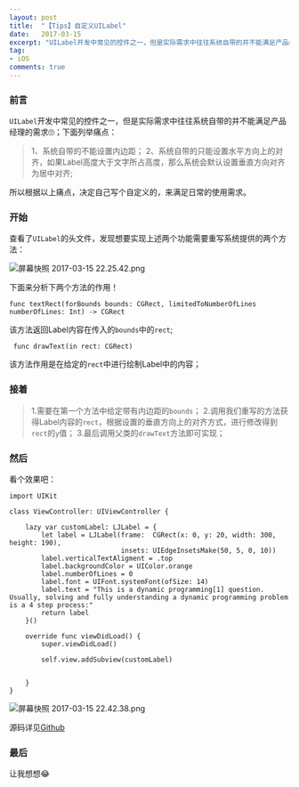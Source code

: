 ```yaml
---
layout: post
title:  "【Tips】自定义UILabel"
date:   2017-03-15
excerpt: "UILabel开发中常见的控件之一，但是实际需求中往往系统自带的并不能满足产品经理的需求🙄；下面列举痛点："
tag:
- iOS
comments: true
---
```


### 前言
`UILabel`开发中常见的控件之一，但是实际需求中往往系统自带的并不能满足产品经理的需求🙄；下面列举痛点：
> 1、系统自带的不能设置内边距；
2、系统自带的只能设置水平方向上的对齐，如果Label高度大于文字所占高度，那么系统会默认设置垂直方向对齐为居中对齐;

所以根据以上痛点，决定自己写个自定义的，来满足日常的使用需求。

### 开始
查看了`UILabel`的头文件，发现想要实现上述两个功能需要重写系统提供的两个方法：

![屏幕快照 2017-03-15 22.25.42.png](http://ocigwe4cv.bkt.clouddn.com/ljlabel_2.png)

下面来分析下两个方法的作用！
```
func textRect(forBounds bounds: CGRect, limitedToNumberOfLines numberOfLines: Int) -> CGRect
```
该方法返回Label内容在传入的`bounds`中的`rect`;

```
 func drawText(in rect: CGRect)
```
该方法作用是在给定的`rect`中进行绘制Label中的内容；

### 接着
> 1.需要在第一个方法中给定带有内边距的`bounds`；
2.调用我们重写的方法获得Label内容的`rect`，根据设置的垂直方向上的对齐方式，进行修改得到`rect`的`y`值；
3.最后调用父类的`drawText`方法即可实现；


### 然后
看个效果吧：
```
import UIKit

class ViewController: UIViewController {
    
    lazy var customLabel: LJLabel = {
        let label = LJLabel(frame:  CGRect(x: 0, y: 20, width: 300, height: 190),
                            insets: UIEdgeInsetsMake(50, 5, 0, 10))
        label.verticalTextAligment = .top
        label.backgroundColor = UIColor.orange
        label.numberOfLines = 0
        label.font = UIFont.systemFont(ofSize: 14)
        label.text = "This is a dynamic programming[1] question. Usually, solving and fully understanding a dynamic programming problem is a 4 step process:"
        return label
    }()
    
    override func viewDidLoad() {
        super.viewDidLoad()
        
        self.view.addSubview(customLabel)
        
        
    }
}
```
![屏幕快照 2017-03-15 22.42.38.png](http://ocigwe4cv.bkt.clouddn.com/ljlabel_1.png)

源码详见[Github](https://github.com/longjianjiang/LJKit)

### 最后
让我想想😂
